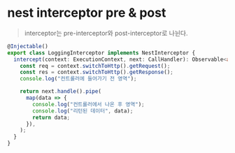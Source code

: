 # nest interceptor pre & post

> interceptor는 pre-interceptor와 post-interceptor로 나뉜다.

```ts
@Injectable()
export class LoggingInterceptor implements NestInterceptor {
  intercept(context: ExecutionContext, next: CallHandler): Observable<any> {
    const req = context.switchToHttp().getRequest();
    const res = context.switchToHttp().getResponse();
    console.log("컨트롤러에 들어가기 전 영역");

    return next.handle().pipe(
      map(data => {
        console.log("컨트롤러에서 나온 후 영역");
        console.log("리턴된 데이터", data);
        return data;
      }),
    );
  }
}
```

